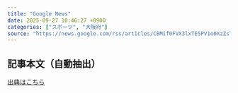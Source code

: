 ```yaml
---
title: "Google News"
date: 2025-09-27 10:46:27 +0900
categories: ["スポーツ", "大阪府"]
source: "https://news.google.com/rss/articles/CBMif0FVX3lxTE5PV1o0XzZsT2Y2dUV6cHJSdGR3TUFfNkFMVGdPZmVMTkF2SUlueUJjcmhrbWk1UkZ2bVNza0hXVnlzUlI4Z2RwUU8yeG5IcENwVGNwNTNLOExMTFM2c085X0hENzIyb255UzhVSnJQSzRVRmE5NVRFVHVzamtjSGs?oc=5"
---
```


## 記事本文（自動抽出）
<body class="y0K44d EA71Tc" id="readabilityBody"></body>

[出典はこちら](https://news.google.com/rss/articles/CBMif0FVX3lxTE5PV1o0XzZsT2Y2dUV6cHJSdGR3TUFfNkFMVGdPZmVMTkF2SUlueUJjcmhrbWk1UkZ2bVNza0hXVnlzUlI4Z2RwUU8yeG5IcENwVGNwNTNLOExMTFM2c085X0hENzIyb255UzhVSnJQSzRVRmE5NVRFVHVzamtjSGs?oc=5)
